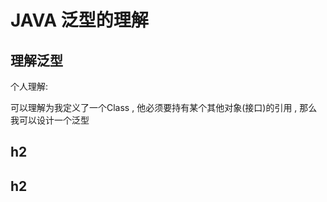 # JAVA 泛型的理解



## 理解泛型

个人理解: 

可以理解为我定义了一个Class , 他必须要持有某个其他对象(接口)的引用 , 那么我可以设计一个泛型

## h2

## h2

